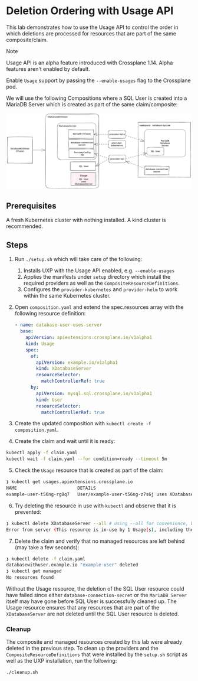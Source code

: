 # Deletion Ordering with Usage API

This lab demonstrates how to use the Usage API to control the order in which
deletions are processed for resources that are part of the same composite/claim.

> [!NOTE]  
> Usage API is an alpha feature introduced with Crossplane 1.14. 
> Alpha features aren't enabled by default.
>
> Enable `Usage` support by passing the `--enable-usages` flag to the Crossplane pod.

We will use the following Compositions where a SQL User is created into a MariaDB Server which is
created as part of the same claim/composite:

![DemoComposition](content/demo-composition.png)

## Prerequisites

A fresh Kubernetes cluster with nothing installed.
A kind cluster is recommended.

## Steps

1. Run `./setup.sh` which will take care of the following:
   1. Installs UXP with the Usage API enabled, e.g. `--enable-usages`
   2. Applies the manifests under `setup` directory which install the required providers as well as the `CompositeResourceDefinitions`.
   3. Configures the `provider-kubernetes` and `provider-helm` to work within the same Kubernetes cluster.

2. Open `composition.yaml` and extend the spec.resources array with the following resource definition:

   ```yaml
   - name: database-user-uses-server
     base:
       apiVersion: apiextensions.crossplane.io/v1alpha1
       kind: Usage
       spec:
         of:
           apiVersion: example.io/v1alpha1
           kind: XDatabaseServer
           resourceSelector:
             matchControllerRef: true
         by:
           apiVersion: mysql.sql.crossplane.io/v1alpha1
           kind: User
           resourceSelector:
             matchControllerRef: true
   ```

3. Create the updated composition with `kubectl create -f composition.yaml`.
4. Create the claim and wait until it is ready:

```bash
kubectl apply -f claim.yaml
kubectl wait -f claim.yaml --for condition=ready --timeout 5m
```

5. Check the `Usage` resource that is created as part of the claim:

```bash
❯ kubectl get usages.apiextensions.crossplane.io
NAME                       DETAILS                                                                       READY   AGE
example-user-t56ng-rg8q7   User/example-user-t56ng-z7s6j uses XDatabaseServer/example-user-t56ng-jgv4j   True    5s
```

6. Try deleting the resource in use with `kubectl` and observe that it is prevented:

```bash
❯ kubectl delete XDatabaseServer --all # using --all for convenience, but you can also specify the name
Error from server (This resource is in-use by 1 Usage(s), including the Usage "example-user-t56ng-rg8q7" by resource User/example-user-t56ng-z7s6j.): admission webhook "nousages.apiextensions.crossplane.io" denied the request: This resource is in-use by 1 Usage(s), including the Usage "example-user-t56ng-rg8q7" by resource User/example-user-t56ng-z7s6j.
```

7. Delete the claim and verify that no managed resources are left behind (may take a few seconds):

```bash
❯ kubectl delete -f claim.yaml
databasewithuser.example.io "example-user" deleted
❯ kubectl get managed
No resources found
```

Without the Usage resource, the deletion of the SQL User resource could have
failed since either `database-connection-secret` or the `MariaDB Server` itself
may have gone before SQL User is successfully cleaned up. The Usage resource ensures
that any resources that are part of the `XDatabaseServer` are not deleted until the
SQL User resource is deleted.

### Cleanup

The composite and managed resources created by this lab were already deleted in the previous step.
To clean up the providers and the `CompositeResourceDefinitions` that were installed
by the `setup.sh` script as well as the UXP installation, run the following:

```bash
./cleanup.sh
```

